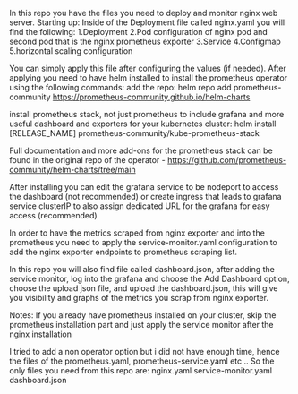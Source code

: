 In this repo you have the files you need to deploy and monitor nginx web server.
Starting up:
Inside of the Deployment file called nginx.yaml you will find the following:
1.Deployment
2.Pod configuration of nginx pod and second pod that is the nginx prometheus exporter
3.Service
4.Configmap
5.horizontal scaling configuration

You can simply apply this file after configuring the values (if needed).
After applying you need to have helm installed to install the prometheus operator using the following commands:
add the repo:
helm repo add prometheus-community https://prometheus-community.github.io/helm-charts

install prometheus stack, not just prometheus to include grafana and more useful dashboard and exporters for your kubernetes cluster:
helm install [RELEASE_NAME] prometheus-community/kube-prometheus-stack

Full documentation and more add-ons for the prometheus stack can be found in the original repo of the operator - https://github.com/prometheus-community/helm-charts/tree/main

After installing you can edit the grafana service to be nodeport to access the dashboard (not recommended) or create ingress that leads to grafana service clusterIP to also assign dedicated URL for the grafana for easy access (recommended)

In order to have the metrics scraped from nginx exporter and into the prometheus you need to apply the service-monitor.yaml configuration to add the nginx exporter endpoints to prometheus scraping list.

In this repo you will also find file called dashboard.json, after adding the service monitor, log into the grafana and choose the Add Dashboard option, choose the upload json file, and upload the dashboard.json, this will give you visibility and graphs of the metrics you scrap from nginx exporter.


Notes:
If you already have prometheus installed on your cluster, skip the prometheus installation part and just apply the service monitor after the nginx installation

I tried to add a non operator option but i did not have enough time, hence the files of the prometheus.yaml, prometheus-service.yaml etc .. So the only files you need from this repo are:
nginx.yaml
service-monitor.yaml
dashboard.json
